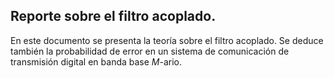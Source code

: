 ## Reporte sobre el filtro acoplado.

En este documento se presenta la teoría sobre el filtro acoplado. 
Se deduce también la probabilidad de error en un sistema de comunicación de transmisión digital en banda base *M*-ario.
